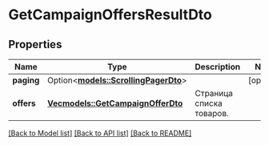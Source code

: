 # GetCampaignOffersResultDto

## Properties

Name | Type | Description | Notes
------------ | ------------- | ------------- | -------------
**paging** | Option<[**models::ScrollingPagerDto**](ScrollingPagerDTO.md)> |  | [optional]
**offers** | [**Vec<models::GetCampaignOfferDto>**](GetCampaignOfferDTO.md) | Страница списка товаров. | 

[[Back to Model list]](../README.md#documentation-for-models) [[Back to API list]](../README.md#documentation-for-api-endpoints) [[Back to README]](../README.md)


